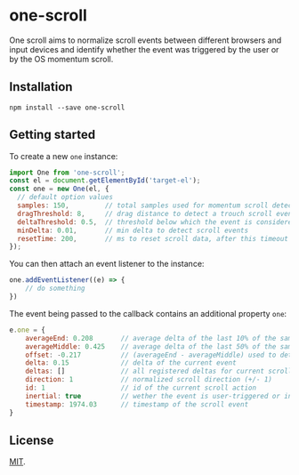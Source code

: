 # one-scroll

One scroll aims to normalize scroll events between different browsers and input devices and identify whether the event was triggered by the user or by the OS momentum scroll.

## Installation

```
npm install --save one-scroll
```

## Getting started

To create a new `one` instance:
```js
import One from 'one-scroll';
const el = document.getElementById('target-el');
const one = new One(el, {
  // default option values
  samples: 150,         // total samples used for momentum scroll detection
  dragThreshold: 8,     // drag distance to detect a trouch scroll event
  deltaThreshold: 0.5,  // threshold below which the event is considered inertial
  minDelta: 0.01,       // min delta to detect scroll events
  resetTime: 200,       // ms to reset scroll data, after this timeout following events will be treated as a different scroll action
});
```
You can then attach an event listener to the instance:
```js
one.addEventListener((e) => {
    // do something
})
```
The event being passed to the callback contains an additional property `one`:
```js
e.one = {
    averageEnd: 0.208       // average delta of the last 10% of the samples
    averageMiddle: 0.425    // average delta of the last 50% of the samples
    offset: -0.217          // (averageEnd - averageMiddle) used to detect inertial events
    delta: 0.15             // delta of the current event
    deltas: []              // all registered deltas for current scroll event
    direction: 1            // normalized scroll direction (+/- 1)
    id: 1                   // id of the current scroll action
    inertial: true          // wether the event is user-triggered or inertial
    timestamp: 1974.03      // timestamp of the scroll event
}
```

## License

[MIT](LICENSE).
